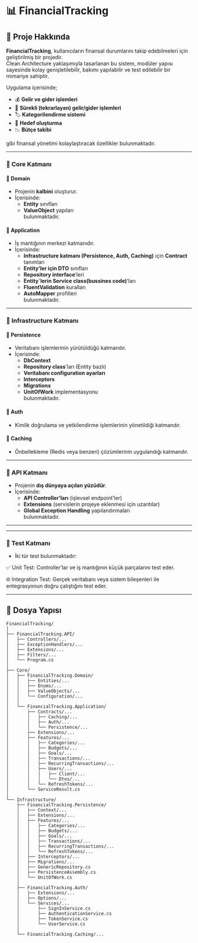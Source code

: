 ﻿# 📊 FinancialTracking  

## 🚀 Proje Hakkında  
**FinancialTracking**, kullanıcıların finansal durumlarını takip edebilmeleri için geliştirilmiş bir projedir.  
Clean Architecture yaklaşımıyla tasarlanan bu sistem, modüler yapısı sayesinde kolay genişletilebilir, bakımı yapılabilir ve test edilebilir bir mimariye sahiptir.  

Uygulama içerisinde;  
- 💰 **Gelir ve gider işlemleri**  
- 🔁 **Sürekli (tekrarlayan) gelir/gider işlemleri**  
- 🏷️ **Kategorilendirme sistemi**  
- 🎯 **Hedef oluşturma**  
- 📉 **Bütçe takibi**  

gibi finansal yönetimi kolaylaştıracak özellikler bulunmaktadır.  

---  

### 📂 Core Katmanı  

#### 🔹 Domain  
- Projenin **kalbini** oluşturur.  
- İçerisinde:  
  - **Entity** sınıfları  
  - **ValueObject** yapıları  
bulunmaktadır.  

#### 🔹 Application  
- İş mantığının merkezi katmanıdır.  
- İçerisinde:  
  - **Infrastructure katmanı (Persistence, Auth, Caching)** için **Contract** tanımları  
  - **Entity’ler için DTO** sınıfları  
  - **Repository interface**’leri 
  - **Entity`lerin Service class(bussines code)**’ları 
  - **FluentValidation** kuralları  
  - **AutoMapper** profilleri  
bulunmaktadır.  

---

### 📂 Infrastructure Katmanı  

#### 🔹 Persistence  
- Veritabanı işlemlerinin yürütüldüğü katmandır.  
- İçerisinde:  
  - **DbContext**  
  - **Repository class**’ları (Entity bazlı)  
  - **Veritabanı configuration ayarları**  
  - **Interceptors**  
  - **Migrations**  
  - **UnitOfWork** implementasyonu  
bulunmaktadır.  

#### 🔹 Auth  
- Kimlik doğrulama ve yetkilendirme işlemlerinin yönetildiği katmandır.  

#### 🔹 Caching  
- Önbellekleme (Redis veya benzeri) çözümlerinin uygulandığı katmandır.  

---

### 📂 API Katmanı  

- Projenin **dış dünyaya açılan yüzüdür**.  
- İçerisinde:  
  - **API Controller’ları** (işlevsel endpoint’ler)  
  - **Extensions** (servislerin projeye eklenmesi için uzantılar)  
  - **Global Exception Handling** yapılandırmaları  
bulunmaktadır.  

---

---

### 📂 Test Katmanı

- İki tür test bulunmaktadır:

✅ Unit Test: Controller’lar ve iş mantığının küçük parçalarını test eder.

🌐 Integration Test: Gerçek veritabanı veya sistem bileşenleri ile entegrasyonun doğru çalıştığını test eder.  

---

## 📂 Dosya Yapısı

```text
FinancialTracking/
│
├── FinancialTracking.API/
│   ├── Controllers/...
│   ├── ExceptionHandlers/...
│   ├── Extensions/...
│   ├── Filters/...
│   └── Program.cs
│
├── Core/
│   ├── FinancialTracking.Domain/
│   │   ├── Entities/...
│   │   ├── Enums/...
│   │   ├── ValueObjects/...
│   │   └── Configuration/...
│   │
│   └── FinancialTracking.Application/
│       ├── Contracts/...
│       │   ├── Caching/...
│       │   ├── Auth/...
│       │   └── Persistence/...
│       ├── Extensions/...
│       ├── Features/...
│       │   ├── Categories/...
│       │   ├── Budgets/...
│       │   ├── Goals/...
│       │   ├── Transactions/...
│       │   ├── RecurringTransactions/...
│       │   ├── Users/...
│       │   │   ├── Client/...
│       │   │   └── Dtos/...
│       │   └── RefreshTokens/...
│       └── ServiceResult.cs
│
└── Infrastructure/
    ├── FinancialTracking.Persistence/
    │   ├── Context/...
    │   ├── Extensions/...
    │   ├── Features/...
    │   │   ├── Categories/...
    │   │   ├── Budgets/...
    │   │   ├── Goals/...
    │   │   ├── Transactions/...
    │   │   ├── RecurringTransactions/...
    │   │   └── RefreshTokens/...
    │   ├── Interceptors/...
    │   ├── Migrations/...
    │   ├── GenericRepository.cs
    │   ├── PersistenceAssembly.cs
    │   └── UnitOfWork.cs
    │
    ├── FinancialTracking.Auth/
    │   ├── Extensions/...
    │   ├── Options/...
    │   └── Services/...
    │       ├── SignInService.cs
    │       ├── AuthenticationService.cs
    │       ├── TokenService.cs
    │       └── UserService.cs
    │
    └── FinancialTracking.Caching/...
```



